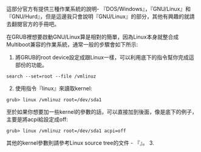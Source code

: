 這部分官方有提供三種作業系統的說明- 『DOS/Windows』，『GNU/Linux』和『GNU/Hurd』，但是這邊我只會說明『GNU/Linux』的部分，其他有興趣的就請去翻閱官方的手冊吧。

在GRUB裡想要啟動GNU/Linux算是相對的簡單，因為Linux本身就整合成Multiboot兼容的作業系統，通常一般的步驟會如下所示:

1. 將GRUB的root device設定成跟Linux一樣，可以利用底下的指令幫你完成這部份的功能。
```
search --set=root --file /vmlinuz
```
2. 使用指令『linux』來讀取kernel:
```
grub> linux /vmlinuz root=/dev/sda1
```
至於如果你想要加一些kernel的參數的話，可以直接加到後面，像是底下的例子，主要是將acpi給設定成off:
```
grub> linux /vmlinuz root=/dev/sda1 acpi=off
```
其他的kernel參數則請參考Linux source tree的文件 - 『』。
3. 





